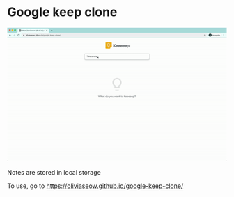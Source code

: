 # Google keep clone

![](keep.gif)

Notes are stored in local storage

To use, go to https://oliviaseow.github.io/google-keep-clone/
